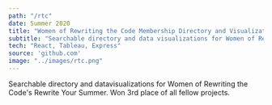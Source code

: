 ```yaml
---
path: "/rtc"
date: Summer 2020
title: "Women of Rewriting the Code Membership Directory and Visualization"
subtitle: "Searchable directory and data visualizations for Women of Rewriting the Code's Rewrite Your Summer. Won 3rd place of all fellow projects."
tech: "React, Tableau, Express"
source: 'github.com'
image: "../images/rtc.png"
---
```

Searchable directory and datavisualizations for Women of Rewriting the Code's Rewrite Your Summer. Won 3rd place of all fellow projects. 
